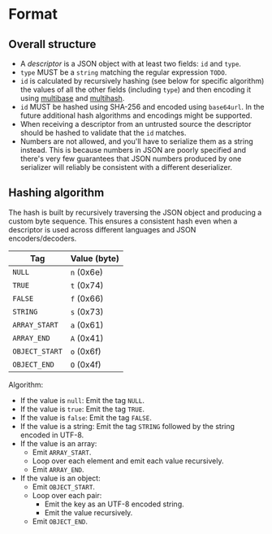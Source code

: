 # Format

## Overall structure

- A _descriptor_ is a JSON object with at least two fields: `id` and `type`.
- `type` MUST be a `string` matching the regular expression `TODO`.
- `id` is calculated by recursively hashing (see below for specific algorithm) the values of all the other fields (including `type`) and then encoding it using [multibase](https://github.com/multiformats/multibase) and [multihash](https://github.com/multiformats/multihash).
- `id` MUST be hashed using SHA-256 and encoded using `base64url`.
  In the future additional hash algorithms and encodings might be supported.
- When receiving a descriptor from an untrusted source the descriptor should be hashed to validate that the `id` matches.
- Numbers are not allowed, and you'll have to serialize them as a string instead.
  This is because numbers in JSON are poorly specified and there's very few guarantees that JSON numbers produced by one serializer will reliably be consistent with a different deserializer.

## Hashing algorithm

The hash is built by recursively traversing the JSON object and producing a custom byte sequence.
This ensures a consistent hash even when a descriptor is used across different languages and JSON encoders/decoders.

| Tag            | Value (byte) |
| -------------- | ------------ |
| `NULL`         | `n` (0x6e)   |
| `TRUE`         | `t` (0x74)   |
| `FALSE`        | `f` (0x66)   |
| `STRING`       | `s` (0x73)   |
| `ARRAY_START`  | `a` (0x61)   |
| `ARRAY_END`    | `A` (0x41)   |
| `OBJECT_START` | `o` (0x6f)   |
| `OBJECT_END`   | `O` (0x4f)   |

Algorithm:

- If the value is `null`: Emit the tag `NULL`.
- If the value is `true`: Emit the tag `TRUE`.
- If the value is `false`: Emit the tag `FALSE`.
- If the value is a string: Emit the tag `STRING` followed by the string encoded in UTF-8.
- If the value is an array:
  - Emit `ARRAY_START`.
  - Loop over each element and emit each value recursively.
  - Emit `ARRAY_END`.
- If the value is an object:
  - Emit `OBJECT_START`.
  - Loop over each pair:
    - Emit the key as an UTF-8 encoded string.
    - Emit the value recursively.
  - Emit `OBJECT_END`.
